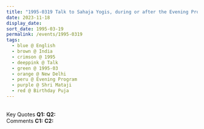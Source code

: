 ```yaml
---
title: "1995-0319 Talk to Sahaja Yogis, during or after the Evening Program, the day before Birthday Pūjā, New Delhi, India"
date: 2023-11-18
display_date: 
sort_date: 1995-03-19
permalink: /events/1995-0319
tags:
  - blue @ English
  - brown @ India
  - crimson @ 1995
  - deeppink @ Talk
  - green @ 1995-03
  - orange @ New Delhi
  - peru @ Evening Program
  - purple @ Shri Mataji
  - red @ Birthday Puja  
---
```


<br>

<wave-list>
  <list-title color="DarkSeaGreen" width="55">Key Quotes</list-title>
  <list-item color="BlanchedAlmond" width="280"><b>Q1:</b> <i></i></list-item>
  <list-item color="Lavender" width="280"><b>Q2:</b> <i></i></list-item>
</wave-list>

<br>

<wave-list>
  <list-title color="DarkSeaGreen" width="55">Comments</list-title>
  <list-item color="BlanchedAlmond" width="280"><b>C1:</b> <i></i></list-item>
  <list-item color="Lavender" width="280"><b>C2:</b> <i></i></list-item>
</wave-list>